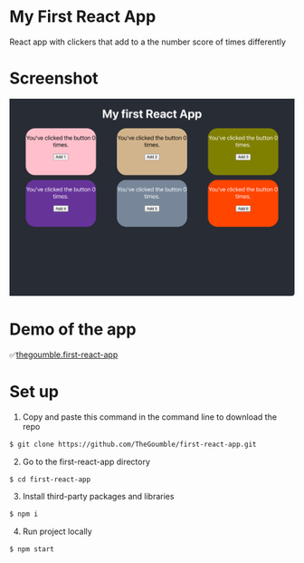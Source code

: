 
# My First React App

React app with clickers that add to a the number score of times differently

# Screenshot

![Screen shot of the demo](/src/first_react_app.png)

# Demo of the app

✅[thegoumble.first-react-app](thegoumble.github.io/first-react-app/)

# Set up
1. Copy and paste this command in the command line to download the repo
```bash
$ git clone https://github.com/TheGoumble/first-react-app.git
```

2. Go to the first-react-app directory
```bash
$ cd first-react-app
```

3. Install third-party packages and libraries
```bash 
$ npm i
```

4. Run project locally
```bash 
$ npm start
```
